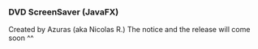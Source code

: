 ### DVD ScreenSaver (JavaFX)
Created by Azuras (aka Nicolas R.)
The notice and the release will come soon ^^